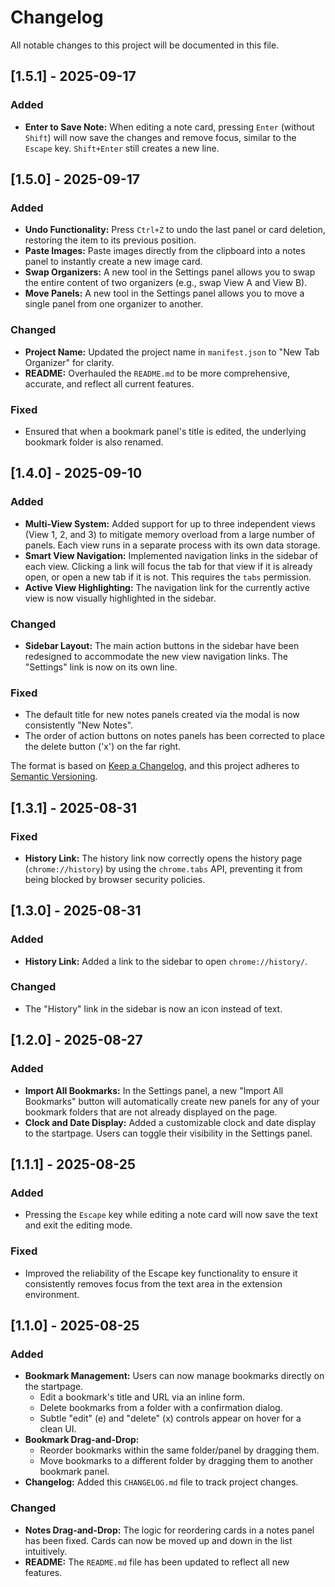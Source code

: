 # Changelog

All notable changes to this project will be documented in this file.

## [1.5.1] - 2025-09-17

### Added
- **Enter to Save Note:** When editing a note card, pressing `Enter` (without `Shift`) will now save the changes and remove focus, similar to the `Escape` key. `Shift+Enter` still creates a new line.

## [1.5.0] - 2025-09-17

### Added
- **Undo Functionality:** Press `Ctrl+Z` to undo the last panel or card deletion, restoring the item to its previous position.
- **Paste Images:** Paste images directly from the clipboard into a notes panel to instantly create a new image card.
- **Swap Organizers:** A new tool in the Settings panel allows you to swap the entire content of two organizers (e.g., swap View A and View B).
- **Move Panels:** A new tool in the Settings panel allows you to move a single panel from one organizer to another.

### Changed
- **Project Name:** Updated the project name in `manifest.json` to "New Tab Organizer" for clarity.
- **README:** Overhauled the `README.md` to be more comprehensive, accurate, and reflect all current features.

### Fixed
- Ensured that when a bookmark panel's title is edited, the underlying bookmark folder is also renamed.

## [1.4.0] - 2025-09-10

### Added
- **Multi-View System:** Added support for up to three independent views (View 1, 2, and 3) to mitigate memory overload from a large number of panels. Each view runs in a separate process with its own data storage.
- **Smart View Navigation:** Implemented navigation links in the sidebar of each view. Clicking a link will focus the tab for that view if it is already open, or open a new tab if it is not. This requires the `tabs` permission.
- **Active View Highlighting:** The navigation link for the currently active view is now visually highlighted in the sidebar.

### Changed
- **Sidebar Layout:** The main action buttons in the sidebar have been redesigned to accommodate the new view navigation links. The "Settings" link is now on its own line.

### Fixed
- The default title for new notes panels created via the modal is now consistently "New Notes".
- The order of action buttons on notes panels has been corrected to place the delete button ('x') on the far right.

The format is based on [Keep a Changelog](https://keepachangelog.com/en/1.0.0/),
and this project adheres to [Semantic Versioning](https://semver.org/spec/v2.0.0.html).

## [1.3.1] - 2025-08-31

### Fixed
- **History Link:** The history link now correctly opens the history page (`chrome://history`) by using the `chrome.tabs` API, preventing it from being blocked by browser security policies.

## [1.3.0] - 2025-08-31

### Added
- **History Link:** Added a link to the sidebar to open `chrome://history/`.

### Changed
- The "History" link in the sidebar is now an icon instead of text.

## [1.2.0] - 2025-08-27

### Added
- **Import All Bookmarks:** In the Settings panel, a new "Import All Bookmarks" button will automatically create new panels for any of your bookmark folders that are not already displayed on the page.
- **Clock and Date Display:** Added a customizable clock and date display to the startpage. Users can toggle their visibility in the Settings panel.

## [1.1.1] - 2025-08-25

### Added
- Pressing the `Escape` key while editing a note card will now save the text and exit the editing mode.

### Fixed
- Improved the reliability of the Escape key functionality to ensure it consistently removes focus from the text area in the extension environment.

## [1.1.0] - 2025-08-25

### Added
- **Bookmark Management:** Users can now manage bookmarks directly on the startpage.
    - Edit a bookmark's title and URL via an inline form.
    - Delete bookmarks from a folder with a confirmation dialog.
    - Subtle "edit" (e) and "delete" (x) controls appear on hover for a clean UI.
- **Bookmark Drag-and-Drop:**
    - Reorder bookmarks within the same folder/panel by dragging them.
    - Move bookmarks to a different folder by dragging them to another bookmark panel.
- **Changelog:** Added this `CHANGELOG.md` file to track project changes.

### Changed
- **Notes Drag-and-Drop:** The logic for reordering cards in a notes panel has been fixed. Cards can now be moved up and down in the list intuitively.
- **README:** The `README.md` file has been updated to reflect all new features.

